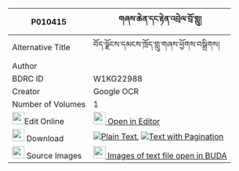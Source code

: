 |P010415|གཞས་ཆེན་དང་རྟེན་འབྲེལ་བྲོ་གླུ། 
| --- | --- 
|Alternative Title |བོད་ལྗོངས་དམངས་ཁྲོད་གླུ་གཞས་ཕྱོགས་བསྒྲིགས།
|Author | 
|BDRC ID | W1KG22988
|Creator | Google OCR
|Number of Volumes| 1
|<img width="25" src="https://img.icons8.com/color/25/000000/edit-property.png">Edit Online| [<img width="25" src="https://avatars.githubusercontent.com/u/45091458?s=200&v=4"> Open in Editor](http://editor.openpecha.org/P010415)
|<img width="25" src="https://img.icons8.com/fluent/48/000000/download-2.png"/>  Download | [![](https://img.icons8.com/color/20/000000/txt.png)Plain Text](https://github.com/Openpecha/P010415/releases/download/v1/shyechen_dang_tendrel_dro_lu_plain_P010415.zip), [![](https://img.icons8.com/color/20/000000/txt.png)Text with Pagination](https://github.com/Openpecha/P010415/releases/download/v1/shyechen_dang_tendrel_dro_lu_pages_P010415.zip)
|<img width="25" src="https://img.icons8.com/plasticine/100/000000/pictures-folder.png"/>  Source Images | [<img width="25" src="https://library.bdrc.io/icons/BUDA-small.svg"> Images of text file open in BUDA](https://library.bdrc.io/show/bdr:W1KG22988)